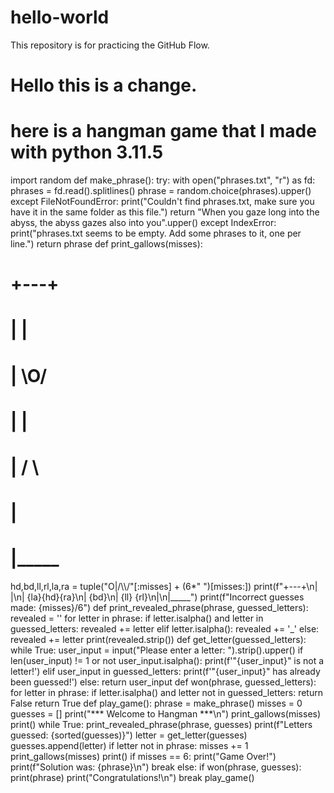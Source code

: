 # hello-world
This repository is for practicing the GitHub Flow.

# Hello this is a change.

# here is a hangman game that I made with python 3.11.5

import random
def make_phrase():
    try:
        with open("phrases.txt", "r") as fd:
            phrases = fd.read().splitlines()
        phrase = random.choice(phrases).upper()
    except FileNotFoundError:
        print("Couldn't find phrases.txt, make sure you have it in the same folder as this file.")
        return "When you gaze long into the abyss, the abyss gazes also into you".upper()
    except IndexError:
        print("phrases.txt seems to be empty. Add some phrases to it, one per line.")
    return phrase
def print_gallows(misses):
  # +---+
  # |   |
  # |  \O/
  # |   |
  # |  / \
  # |
  # |_____
  hd,bd,ll,rl,la,ra = tuple("O|/\\\\/"[:misses] + (6*" ")[misses:])
  print(f"+---+\n|   |\n|  {la}{hd}{ra}\n|   {bd}\n|  {ll} {rl}\n|\n|_____")
  print(f"Incorrect guesses made: {misses}/6")
def print_revealed_phrase(phrase, guessed_letters):
    revealed = ''
    for letter in phrase:
        if letter.isalpha() and letter in guessed_letters:
            revealed += letter
        elif letter.isalpha():
            revealed += '_'
        else:
            revealed += letter
    print(revealed.strip())
def get_letter(guessed_letters):
    while True:
        user_input = input("Please enter a letter: ").strip().upper()
        if len(user_input) != 1 or not user_input.isalpha():
            print(f'"{user_input}" is not a letter!')
        elif user_input in guessed_letters:
            print(f'"{user_input}" has already been guessed!')
        else:
            return user_input
def won(phrase, guessed_letters):
    for letter in phrase:
        if letter.isalpha() and letter not in guessed_letters:
            return False
    return True
def play_game():
    phrase = make_phrase()
    misses = 0
    guesses = []
    print("*** Welcome to Hangman ***\n")
    print_gallows(misses)
    print()
    while True:
        print_revealed_phrase(phrase, guesses)
        print(f"Letters guessed: {sorted(guesses)}")
        letter = get_letter(guesses)
        guesses.append(letter)
        if letter not in phrase:
            misses += 1
            print_gallows(misses)
            print()
            if misses == 6:
                print("Game Over!")
                print(f"Solution was: {phrase}\n")
                break
        else:
            if won(phrase, guesses):
                print(phrase)
                print("Congratulations!\n")
                break
play_game()
